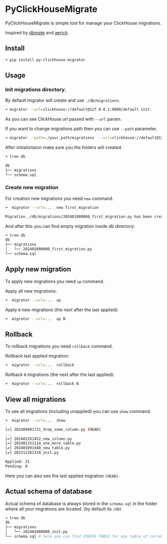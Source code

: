 # PyClickHouseMigrate

PyClickHouseMigrate is simple tool for manage your ClickHouse migrations.

Inspired by [dbmate](https://github.com/amacneil/dbmate) and [aerich](https://github.com/tortoise/aerich).


## Install

```sh
➜ pip install py-clickhouse-migrator
```

## Usage

### Init migrations directory.

By default migrator will create and use `./db/migrations`.

```sh
➜ migrator --url=clickhouse://default@127.0.0.1:9000/default init
```

As you can see ClickHouse url passed with `--url` param.

If you want to change migrations path then you can use `--path` parameter.

```sh
➜ migrator --path=./your_path/migrations  --url=clickhouse://default@127.0.0.1:9000/default init
```

After initializitaion make sure you the folders will created.

```sh
➜ tree db

db
├── migrations
└── schema.sql
```

### Create new migration

For creation new migrations you need `new` command.

```sh
➜  migrator --url=...  new first_migration

Migration ./db/migrations/202401080000_first_migration.py has been created.
```

And after this you can find empty migration inside db directory:
```sh
➜ tree db
db
├── migrations
│   └── 202401080000_first_migration.py
└── schema.sql
```


## Apply new migration
To apply new migrations you need `up` command.

Apply all new migrations:
```sh
➜  migrator --url=...  up
```

Apply `N` new migrations (the next after the last applied):
```sh
➜  migrator --url=...  up N
```

## Rollback
To rollback migrations you need `rollback` command.

Rollback last applied migration:
```sh
➜  migrator --url=...  rollback
```

Rollback `N` migrations (the next after the last applied):
```sh
➜  migrator --url=...  rollback N
```

## View all migrations
To see all migrations (including unapplied) you can use `show` command.

```sh
➜  migrator --url=...  show

[✔] 202404081721_drop_some_column.py (HEAD)
...
[✔] 202401261452_new_column.py
[✔] 202401151114_one_more_table.py
[✔] 202401091440_new_table.py
[✔] 202312261318_init.py

Applied: 21
Pending: 0
```

Here you can also see the last applied migration `(HEAD)`.

## Actual schema of database
Actual schema of database is always stored in the `schema.sql` in the folder where all your migrations are located. (by default its `/db`)
```sh
➜ tree db
db
├── migrations
│   └── 202401080000_init.py
└── schema.sql # here you can find CREATE TABLE for any table of current database
```

